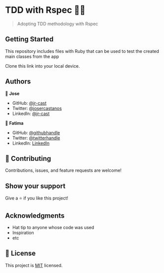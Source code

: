 # TDD with Rspec 🧪🧪

> Adopting TDD methodology with Rspec

## Getting Started

This repository includes files with Ruby that can be used to test the created main classes from the app

Clone this link into your local device.

## Authors

👤 **Jose**

- GitHub: [@jr-cast](https://github.com/jr-cast)
- Twitter: [@josercastanos](https://twitter.com/josercastanos)
- LinkedIn: [@jr-cast](https://linkedin.com/in/jr-cast)

👤 **Fatima**

- GitHub: [@githubhandle](https://github.com/Fatima-hub333) 
- Twitter: [@twitterhandle](https://twitter.com/Fatima_developr) 
- LinkedIn: [LinkedIn](https://www.linkedin.com/in/fatimaa-zahir/) 

## 🤝 Contributing

Contributions, issues, and feature requests are welcome!


## Show your support

Give a ⭐️ if you like this project!

## Acknowledgments

- Hat tip to anyone whose code was used
- Inspiration
- etc

## 📝 License

This project is [MIT](./MIT.md) licensed.
